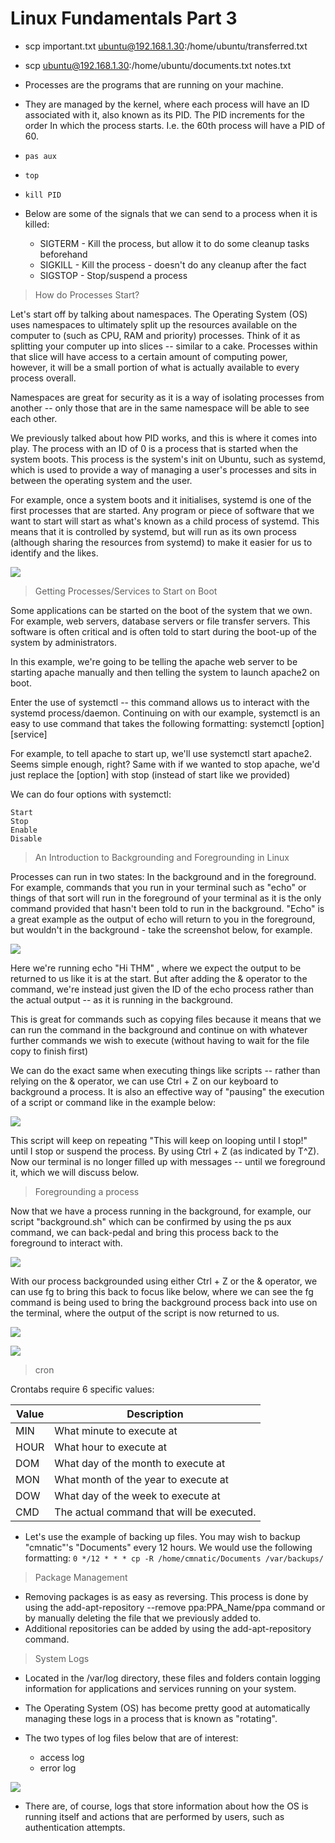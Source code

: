 # Linux Fundamentals Part 3

- scp important.txt ubuntu@192.168.1.30:/home/ubuntu/transferred.txt
- scp ubuntu@192.168.1.30:/home/ubuntu/documents.txt notes.txt 

- Processes are the programs that are running on your machine. 
- They are managed by the kernel, where each process will have an ID associated with it, also known as its PID. The PID increments for the order In which the process starts. I.e. the 60th process will have a PID of 60.

- `pas aux`
- `top`
- `kill PID`

- Below are some of the signals that we can send to a process when it is killed:

    - SIGTERM - Kill the process, but allow it to do some cleanup tasks beforehand
    - SIGKILL - Kill the process - doesn't do any cleanup after the fact
    - SIGSTOP - Stop/suspend a process


> How do Processes Start?

Let's start off by talking about namespaces. The Operating System (OS) uses namespaces to ultimately split up the resources available on the computer to (such as CPU, RAM and priority) processes. Think of it as splitting your computer up into slices -- similar to a cake. Processes within that slice will have access to a certain amount of computing power, however, it will be a small portion of what is actually available to every process overall.

Namespaces are great for security as it is a way of isolating processes from another -- only those that are in the same namespace will be able to see each other.

We previously talked about how PID works, and this is where it comes into play. The process with an ID of 0 is a process that is started when the system boots. This process is the system's init on Ubuntu, such as systemd, which is used to provide a way of managing a user's processes and sits in between the operating system and the user.

For example, once a system boots and it initialises, systemd is one of the first processes that are started. Any program or piece of software that we want to start will start as what's known as a child process of systemd. This means that it is controlled by systemd, but will run as its own process (although sharing the resources from systemd) to make it easier for us to identify and the likes.

![](https://assets.tryhackme.com/additional/linux-fundamentals/part3/process1.png)


> Getting Processes/Services to Start on Boot

Some applications can be started on the boot of the system that we own. For example, web servers, database servers or file transfer servers. This software is often critical and is often told to start during the boot-up of the system by administrators.

In this example, we're going to be telling the apache web server to be starting apache manually and then telling the system to launch apache2 on boot.

Enter the use of systemctl -- this command allows us to interact with the systemd process/daemon. Continuing on with our example, systemctl is an easy to use command that takes the following formatting: systemctl [option] [service]

For example, to tell apache to start up, we'll use systemctl start apache2. Seems simple enough, right? Same with if we wanted to stop apache, we'd just replace the [option] with stop (instead of start like we provided)

We can do four options with systemctl:

    Start
    Stop
    Enable
    Disable

> An Introduction to Backgrounding and Foregrounding in Linux

Processes can run in two states: In the background and in the foreground. For example, commands that you run in your terminal such as "echo" or things of that sort will run in the foreground of your terminal as it is the only command provided that hasn't been told to run in the background. "Echo" is a great example as the output of echo will return to you in the foreground, but wouldn't in the background - take the screenshot below, for example.

![](https://assets.tryhackme.com/additional/linux-fundamentals/part3/bg1.png)

Here we're running echo "Hi THM" , where we expect the output to be returned to us like it is at the start. But after adding the & operator to the command, we're instead just given the ID of the echo process rather than the actual output -- as it is running in the background.

This is great for commands such as copying files because it means that we can run the command in the background and continue on with whatever further commands we wish to execute (without having to wait for the file copy to finish first)

We can do the exact same when executing things like scripts -- rather than relying on the & operator, we can use Ctrl + Z on our keyboard to background a process. It is also an effective way of "pausing" the execution of a script or command like in the example below:

![](https://assets.tryhackme.com/additional/linux-fundamentals/part3/bg2.png)

This script will keep on repeating "This will keep on looping until I stop!" until I stop or suspend the process. By using Ctrl + Z (as indicated by T^Z). Now our terminal is no longer filled up with messages -- until we foreground it, which we will discuss below.


> Foregrounding a process

Now that we have a process running in the background, for example, our script "background.sh" which can be confirmed by using the ps aux command, we can back-pedal and bring this process back to the foreground to interact with.

![](https://assets.tryhackme.com/additional/linux-fundamentals/part3/bg3.png)

With our process backgrounded using either Ctrl + Z or the & operator, we can use fg to bring this back to focus like below, where we can see the fg command is being used to bring the background process back into use on the terminal, where the output of the script is now returned to us.

![](https://assets.tryhackme.com/additional/linux-fundamentals/part3/bg4.png)

![](https://assets.tryhackme.com/additional/linux-fundamentals/part3/bg5.png)


> cron

Crontabs require 6 specific values:

| Value	| Description |
|-------|-------------|
| MIN	  | What minute to execute at |
| HOUR	| What hour to execute at |
| DOM	  | What day of the month to execute at |
| MON	  | What month of the year to execute at |
| DOW	  | What day of the week to execute at |
| CMD	  | The actual command that will be executed. |

- Let's use the example of backing up files. You may wish to backup "cmnatic"'s  "Documents" every 12 hours. We would use the following formatting: 
  `0 */12 * * * cp -R /home/cmnatic/Documents /var/backups/`

> Package Management

- Removing packages is as easy as reversing. This process is done by using the add-apt-repository --remove ppa:PPA_Name/ppa command or by manually deleting the file that we previously added to. 
- Additional repositories can be added by using the add-apt-repository command.

> System Logs

- Located in the /var/log directory, these files and folders contain logging information for applications and services running on your system.
- The Operating System  (OS) has become pretty good at automatically managing these logs in a process that is known as "rotating".

- The two types of log files below that are of interest:

  - access log
  - error log

![](https://assets.tryhackme.com/additional/linux-fundamentals/part3/log2.png)

- There are, of course, logs that store information about how the OS is running itself and actions that are performed by users, such as authentication attempts.
